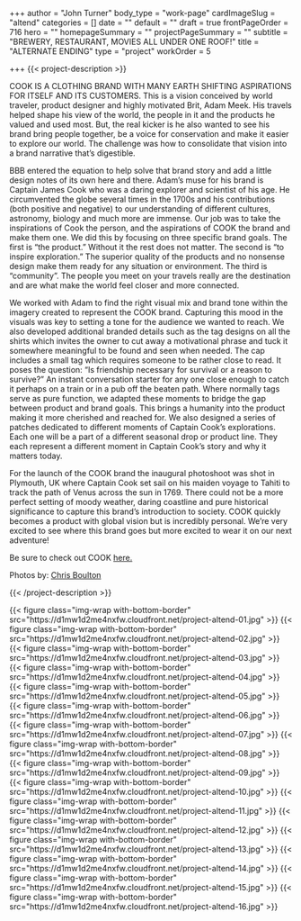 +++
author = "John Turner"
body_type = "work-page"
cardImageSlug = "altend"
categories = []
date = ""
default = ""
draft = true
frontPageOrder = 716
hero = ""
homepageSummary = ""
projectPageSummary = ""
subtitle = "BREWERY, RESTAURANT, MOVIES ALL UNDER ONE ROOF!"
title = "ALTERNATE ENDING"
type = "project"
workOrder = 5

+++
{{< project-description >}}
<p>COOK IS A CLOTHING BRAND WITH MANY EARTH SHIFTING ASPIRATIONS FOR ITSELF AND ITS CUSTOMERS. This is a vision conceived by world traveler, product designer and highly motivated Brit, Adam Meek. His travels helped shape his view of the world, the people in it and the products he valued and used most. But, the real kicker is he also wanted to see his brand bring people together, be a voice for conservation and make it easier to explore our world. The challenge was how to consolidate that vision into a brand narrative that’s digestible.<p></p>BBB entered the equation to help solve that brand story and add a little design notes of its own here and there. Adam’s muse for his brand is Captain James Cook who was a daring explorer and scientist of his age. He circumvented the globe several times in the 1700s and his contributions (both positive and negative) to our understanding of different cultures, astronomy, biology and much more are immense. Our job was to take the inspirations of Cook the person, and the aspirations of COOK the brand and make them one. We did this by focusing on three specific brand goals. The first is “the product.” Without it the rest does not matter. The second is “to inspire exploration.” The superior quality of the products and no nonsense design make them ready for any situation or environment. The third is “community”. The people you meet on your travels really are the destination and are what make the world feel closer and more connected.<p></p>We worked with Adam to find the right visual mix and brand tone within the imagery created to represent the COOK brand. Capturing this mood in the visuals was key to setting a tone for the audience we wanted to reach. We also developed additional branded details such as the tag designs on all the shirts which invites the owner to cut away a motivational phrase and tuck it somewhere meaningful to be found and seen when needed. The cap includes a small tag which requires someone to be rather close to read. It poses the question: “Is friendship necessary for survival or a reason to survive?” An instant conversation starter for any one close enough to catch it perhaps on a train or in a pub off the beaten path. Where normally tags serve as pure function, we adapted these moments to bridge the gap between product and brand goals. This brings a humanity into the product making it more cherished and reached for. We also designed a series of patches dedicated to different moments of Captain Cook’s explorations. Each one will be a part of a different seasonal drop or product line. They each represent a different moment in Captain Cook’s story and why it matters today.<p></p>For the launch of the COOK brand the inaugural photoshoot was shot in Plymouth, UK where Captain Cook set sail on his maiden voyage to Tahiti to track the path of Venus across the sun in 1769. There could not be a more perfect setting of moody weather, daring coastline and pure historical significance to capture this brand’s introduction to society. COOK quickly becomes a product with global vision but is incredibly personal. We’re very excited to see where this brand goes but more excited to wear it on our next adventure!<p></p>Be sure to check out COOK <a href="https://www.followcook.com" target=”_blank”>here.</a></p><p></p>Photos by: <a href="https://www.chrisboulton.co.uk/latest" target=”_blank”>Chris Boulton</a></p>

{{< /project-description >}}

<div class="project-item">
{{< figure class="img-wrap with-bottom-border" src="https://d1mw1d2me4nxfw.cloudfront.net/project-altend-01.jpg" >}}
{{< figure class="img-wrap with-bottom-border" src="https://d1mw1d2me4nxfw.cloudfront.net/project-altend-02.jpg" >}}
{{< figure class="img-wrap with-bottom-border" src="https://d1mw1d2me4nxfw.cloudfront.net/project-altend-03.jpg" >}}
{{< figure class="img-wrap with-bottom-border" src="https://d1mw1d2me4nxfw.cloudfront.net/project-altend-04.jpg" >}}
{{< figure class="img-wrap with-bottom-border" src="https://d1mw1d2me4nxfw.cloudfront.net/project-altend-05.jpg" >}}
{{< figure class="img-wrap with-bottom-border" src="https://d1mw1d2me4nxfw.cloudfront.net/project-altend-06.jpg" >}}
{{< figure class="img-wrap with-bottom-border" src="https://d1mw1d2me4nxfw.cloudfront.net/project-altend-07.jpg" >}}
{{< figure class="img-wrap with-bottom-border" src="https://d1mw1d2me4nxfw.cloudfront.net/project-altend-08.jpg" >}}
{{< figure class="img-wrap with-bottom-border" src="https://d1mw1d2me4nxfw.cloudfront.net/project-altend-09.jpg" >}}
{{< figure class="img-wrap with-bottom-border" src="https://d1mw1d2me4nxfw.cloudfront.net/project-altend-10.jpg" >}}
{{< figure class="img-wrap with-bottom-border" src="https://d1mw1d2me4nxfw.cloudfront.net/project-altend-11.jpg" >}}
{{< figure class="img-wrap with-bottom-border" src="https://d1mw1d2me4nxfw.cloudfront.net/project-altend-12.jpg" >}}
{{< figure class="img-wrap with-bottom-border" src="https://d1mw1d2me4nxfw.cloudfront.net/project-altend-13.jpg" >}}
{{< figure class="img-wrap with-bottom-border" src="https://d1mw1d2me4nxfw.cloudfront.net/project-altend-14.jpg" >}}
{{< figure class="img-wrap with-bottom-border" src="https://d1mw1d2me4nxfw.cloudfront.net/project-altend-15.jpg" >}}
{{< figure class="img-wrap with-bottom-border" src="https://d1mw1d2me4nxfw.cloudfront.net/project-altend-16.jpg" >}}

</div>